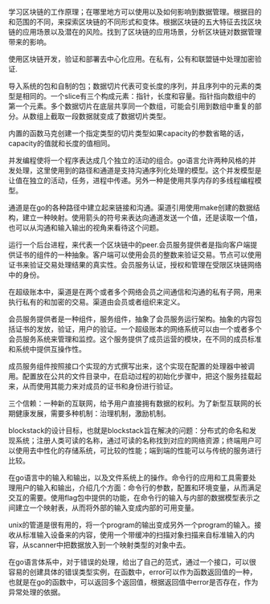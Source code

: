 学习区块链的工作原理；在哪里地方可以使用以及如何影响到数据管理。根据目的和范围的不同，来探索区块链的不同形式和变体。根据区块链的五大特征去找区块链的应用场景以及潜在的风险。找到了区块链的应用场景，分析区块链对数据管理带来的影响。

使用区块链开发，验证和部署去中心化应用。在私有，公有和联盟链中处理加密验证.

导入系统的包和自制的包；数据切片代表可变长度的序列，并且序列中的元素的类型是相同的。一个slice有三个构成元素：指针，长度和容量。指针指向数组中的第一个元素。多个数据切片在底层共享同一个数组，可能会引用到数组中重复的部分。从数组上截取一段数据就变成了数据切片类型。

内置的函数马克创建一个指定类型的切片类型如果capacity的参数省略的话，capacity的值就和长度的值相同。

并发编程使将一个程序表达成几个独立的活动的组合。go语言允许两种风格的并发处理，这里使用到的路径和通道是支持沟通序列化处理的模型。这个并发模型是让值在独立的活动，任务，进程中传递。另外一种是使用共享内存的多线程编程模型。

通道是在go的各种路径中建立起来链接和沟通。渠道引用使用make创建的数据结构，建立一种映射。使用箭头的符号来表达向通道发送一个值，还是读取一个值，也可以从沟通和输入输出的视角来看待这个问题。

运行一个后台进程，来代表一个区块链中的peer.会员服务提供者是指向客户端提供证书的组件的一种抽象。客户端可以使用会员的整数来验证交易。节点可以使用证书来验证交易处理结果的真实性。会员服务认证，授权和管理在受限区块链网络中的身份。

在超级账本中，渠道是在两个或者多个网络会员之间通信和沟通的私有子网，用来执行私有的和加密的交易。渠道由会员或者组织来定义。

会员服务提供者是一种组件，服务组件，抽象了会员服务运行架构。抽象的内容包括证书的发放，验证，用户的验证。一个超级账本的网络系统可以由一个或者多个会员服务系统来管理和监控。这个服务提供了成员运营的模块，在不同的成员标准和系统中提供互操作性。

成员服务组件按照接口个实现的方式撰写出来，这个实现在配置的处理器中被调用。配置放在公共的文件目录中，在启动过程的初始化步骤中，把这个服务挂载起来，从而使用其能力来对成员的证书和身份进行验证。

三个信赖：一种新的互联网，给予用户直接拥有数据的权利。为了新型互联网的长期健康发展，需要多种机制：治理机制，激励机制。

blockstack的设计目标，也就是blockstack旨在解决的问题：分布式的命名和发现系统；注册人类可读的名称，通过可读的名称找到对应的网络资源；终端用户可以使用去中性化的存储系统，可比较的性能；端到端的性能可以与传统的服务进行比较。

在go语言中的输入和输出，以及文件系统上的操作。命令行的应用和工具需要处理用户的输入和输出，介绍几个方面：命令行的参数，配置和环境变量，从而满足交互的需要。使用flag包中提供的功能，在命令行的输入与内部的数据模型表示之间建立一个映射表，从而将外部的输入变成内部的可用变量。

unix的管道是很有用的，将一个program的输出变成另外一个program的输入。接收从标准输入设备来的内容，使用一个带缓冲的扫描对象扫描来自标准输入的内容，从scanner中把数据放入到一个映射类型的对象中去。

在go语言体系中，对于错误的处理，给出了自己的范式，通过一个接口，可以很容易的创建具体的错误类型实例，在函数中，error可以作为函数返回值的一种，也就是在go的函数中，可以返回多个返回值，根据返回值中error是否存在，作为异常处理的依据。
